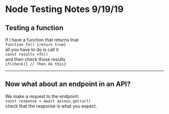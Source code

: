 # Node Testing Notes 9/19/19

## Testing a function 

If I have a function that returns true  
`function fn() {return true}`  
all you have to do is call it   
`const results =fn()`  
and then check those results  
`if(check){ // Then do this}`  

---
## Now what about an endpoint in an API?

We make a request to the endpoint:  
`const response = await axious.get(url)`  
check that the response is what you expect.